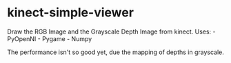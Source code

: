 kinect-simple-viewer
====================

Draw the RGB Image and the Grayscale Depth Image from kinect.
Uses:
	- PyOpenNI
	- Pygame
	- Numpy

The performance isn't so good yet, due the mapping of depths in grayscale.